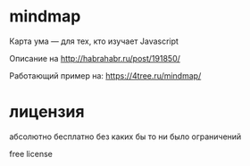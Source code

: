 mindmap
=======

Карта ума — для тех, кто изучает Javascript

Описание на http://habrahabr.ru/post/191850/

Работающий пример на: https://4tree.ru/mindmap/

лицензия
========
абсолютно бесплатно без каких бы то ни было ограничений

free license
